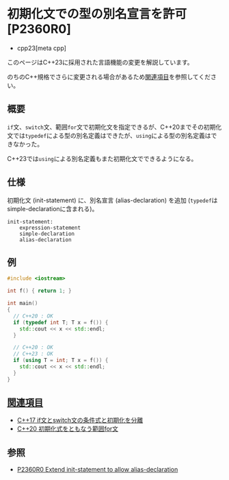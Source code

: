 # 初期化文での型の別名宣言を許可 [P2360R0]
* cpp23[meta cpp]

<!-- start lang caution -->

このページはC++23に採用された言語機能の変更を解説しています。

のちのC++規格でさらに変更される場合があるため[関連項目](#relative-page)を参照してください。

<!-- last lang caution -->

## 概要
`if`文、`switch`文、範囲`for`文で初期化文を指定できるが、C++20までその初期化文では`typedef`による型の別名定義はできたが、`using`による型の別名定義はできなかった。

C++23では`using`による別名定義もまた初期化文でできるようになる。


## 仕様
初期化文 (init-statement) に、別名宣言 (alias-declaration) を追加 (`typedef`はsimple-declarationに含まれる)。

```
init-statement:
    expression-statement
    simple-declaration
    alias-declaration
```

## 例
```cpp example
#include <iostream>

int f() { return 1; }

int main()
{
  // C++20 : OK
  if (typedef int T; T x = f()) {
    std::cout << x << std::endl;
  }

  // C++20 : OK
  // C++23 : OK
  if (using T = int; T x = f()) {
    std::cout << x << std::endl;
  }
}
```

## <a id="relative-page" href="#relative-page">関連項目</a>
- [C++17 if文とswitch文の条件式と初期化を分離](/lang/cpp17/selection_statements_with_initializer.md)
- [C++20 初期化式をともなう範囲for文](/lang/cpp20/range-based_for_statements_with_initializer.md)


## 参照
- [P2360R0 Extend init-statement to allow alias-declaration](https://www.open-std.org/jtc1/sc22/wg21/docs/papers/2021/p2360r0.html)
